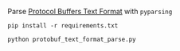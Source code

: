 Parse [Protocol Buffers Text Format](https://protobuf.dev/reference/protobuf/textformat-spec/) with `pyparsing`

```shell
pip install -r requirements.txt

python protobuf_text_format_parse.py
```